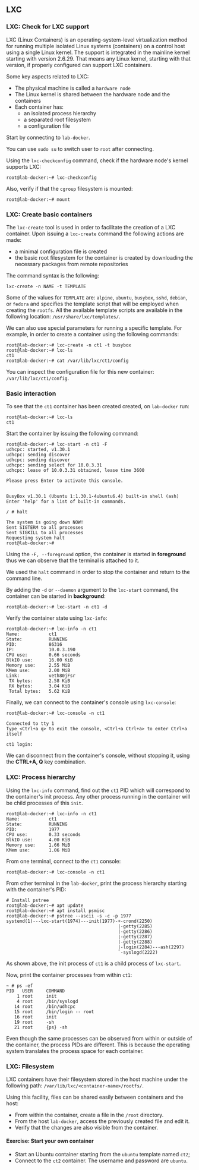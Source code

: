 ## LXC

### LXC: Check for LXC support

LXC (Linux Containers) is an operating-system-level virtualization method for running multiple isolated Linux systems (containers) on a control host using a single Linux kernel. The support is integrated in the mainline kernel starting with version 2.6.29. That means any Linux kernel, starting with that version, if properly configured can support LXC containers.

Some key aspects related to LXC:
  * The physical machine is called a `hardware node`
  * The Linux kernel is shared between the hardware node and the containers
  * Each container has:
      * an isolated process hierarchy
      * a separated root filesystem
      * a configuration file

Start by connecting to `lab-docker`.

You can use `sudo su` to switch user to `root` after connecting.

Using the `lxc-checkconfig` command, check if the hardware node's kernel supports LXC:
```
root@lab-docker:~# lxc-checkconfig
```

Also, verify if that the `cgroup` filesystem is mounted:
```
root@lab-docker:~# mount
```


### LXC: Create basic containers

The `lxc-create` tool is used in order to facilitate the creation of a LXC container. Upon issuing a `lxc-create` command the following actions are made:
  * a minimal configuration file is created
  * the basic root filesystem for the container is created by downloading the necessary packages from remote repositories

The command syntax is the following:
```
lxc-create -n NAME -t TEMPLATE
```

Some of the values for `TEMPLATE` are: `alpine`, `ubuntu`, `busybox`, `sshd`, `debian`, or `fedora` and specifies the template script that will be employed when creating the `rootfs`. All the available template scripts are available in the following location: `/usr/share/lxc/templates/`.

We can also use special parameters for running a specific template. For example,
in order to create a container using the following commands:

```
root@lab-docker:~# lxc-create -n ct1 -t busybox
root@lab-docker:~# lxc-ls
ct1
root@lab-docker:~# cat /var/lib/lxc/ct1/config
```

You can inspect the configuration file for this new container: `/var/lib/lxc/ct1/config`.

### Basic interaction

To see that the `ct1` container has been created created, on `lab-docker` run:
```
root@lab-docker:~# lxc-ls
ct1
```

Start the container by issuing the following command:
```
root@lab-docker:~# lxc-start -n ct1 -F
udhcpc: started, v1.30.1
udhcpc: sending discover
udhcpc: sending discover
udhcpc: sending select for 10.0.3.31
udhcpc: lease of 10.0.3.31 obtained, lease time 3600

Please press Enter to activate this console.


BusyBox v1.30.1 (Ubuntu 1:1.30.1-4ubuntu6.4) built-in shell (ash)
Enter 'help' for a list of built-in commands.

/ # halt

The system is going down NOW!
Sent SIGTERM to all processes
Sent SIGKILL to all processes
Requesting system halt
root@lab-docker:~#
```

Using the `-F, --foreground` option, the container is started in **foreground** thus we can observe that the terminal is attached to it.

We used the `halt` command in order to stop the container and return to the command line.

By adding the `-d` or `--daemon` argument to the `lxc-start` command, the container can be started in **background**:
```
root@lab-docker:~# lxc-start -n ct1 -d
```

Verify the container state using `lxc-info`:
```
root@lab-docker:~# lxc-info -n ct1
Name:           ct1
State:          RUNNING
PID:            86316
IP:             10.0.3.190
CPU use:        0.66 seconds
BlkIO use:      16.00 KiB
Memory use:     2.55 MiB
KMem use:       2.00 MiB
Link:           veth80jFsr
 TX bytes:      2.58 KiB
 RX bytes:      3.04 KiB
 Total bytes:   5.62 KiB
```

Finally, we can connect to the container's console using `lxc-console`:
```
root@lab-docker:~# lxc-console -n ct1

Connected to tty 1
Type <Ctrl+a q> to exit the console, <Ctrl+a Ctrl+a> to enter Ctrl+a itself

ct1 login:

```

We can disconnect from the container's console, without stopping it, using the **CTRL+A, Q** key combination.

### LXC: Process hierarchy

Using the `lxc-info` command, find out the `ct1` PID which will correspond to the container's init process. Any other process running in the container will be child processes of this `init`.

```
root@lab-docker:~# lxc-info -n ct1
Name:           ct1
State:          RUNNING
PID:            1977
CPU use:        0.33 seconds
BlkIO use:      4.00 KiB
Memory use:     1.66 MiB
KMem use:       1.06 MiB
```

From one terminal, connect to the `ct1` console:
```
root@lab-docker:~# lxc-console -n ct1
```

From other terminal in the `lab-docker`, print the process hierarchy starting with the container's PID:
```
# Install pstree
root@lab-docker:~# apt update
root@lab-docker:~# apt install psmisc
root@lab-docker:~# pstree --ascii -s -c -p 1977
systemd(1)---lxc-start(1974)---init(1977)-+-crond(2250)
                                          |-getty(2285)
                                          |-getty(2286)
                                          |-getty(2287)
                                          |-getty(2288)
                                          |-login(2284)---ash(2297)
                                          `-syslogd(2222)
```

As shown above, the init process of `ct1` is a child process of `lxc-start`.

Now, print the container processes from within `ct1`:
```
~ # ps -ef
PID   USER     COMMAND
    1 root     init
    4 root     /bin/syslogd
   14 root     /bin/udhcpc
   15 root     /bin/login -- root
   16 root     init
   19 root     -sh
   21 root     {ps} -sh
```

Even though the same processes can be observed from within or outside of the container, the process PIDs are different. This is because the operating system translates the process space for each container.

### LXC: Filesystem

LXC containers have their filesystem stored in the host machine under the following path: `/var/lib/lxc/<container-name>/rootfs/`.

Using this facility, files can be shared easily between containers and the host:
  * From within the container, create a file in the `/root` directory.
  * From the host `lab-docker`, access the previously created file and edit it.
  * Verify that the changes are also visible from the container.

#### Exercise: Start your own container

* Start an Ubuntu container starting from the `ubuntu` template named `ct2`;
* Connect to the `ct2` container. The username and password are `ubuntu`.
